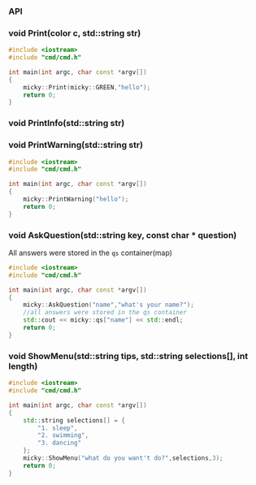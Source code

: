 ### API


### void Print(color c, std::string str)

```c++
#include <iostream>
#include "cmd/cmd.h"

int main(int argc, char const *argv[])
{
	micky::Print(micky::GREEN,"hello");
	return 0;
}
```
### void PrintInfo(std::string str) 
### void PrintWarning(std::string str) 
```c++
#include <iostream>
#include "cmd/cmd.h"

int main(int argc, char const *argv[])
{
	micky::PrintWarning("hello");
	return 0;
}
```

### void AskQuestion(std::string key, const char * question)

All answers were stored in the `qs` container(map)
```c++
#include <iostream>
#include "cmd/cmd.h"

int main(int argc, char const *argv[])
{
	micky::AskQuestion("name","what's your name?");
	//all answers were stored in the qs container
	std::cout << micky::qs["name"] << std::endl;
	return 0;
}
```

### void ShowMenu(std::string tips, std::string selections[], int length)

```c++
#include <iostream>
#include "cmd/cmd.h"

int main(int argc, char const *argv[])
{
	std::string selections[] = {
		"1. sleep",
		"2. swimming",
		"3. dancing"
	};
	micky::ShowMenu("what do you want't do?",selections,3);
	return 0;
}
```